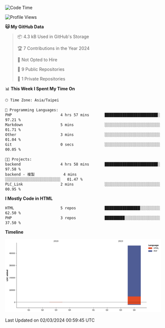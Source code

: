 <!--START_SECTION:waka-->
![Code Time](http://img.shields.io/badge/Code%20Time-187%20hrs%2022%20mins-blue)

![Profile Views](http://img.shields.io/badge/Profile%20Views-0-blue)

**🐱 My GitHub Data** 

> 📦 4.3 kB Used in GitHub's Storage 
 > 
> 🏆 7 Contributions in the Year 2024
 > 
> 🚫 Not Opted to Hire
 > 
> 📜 9 Public Repositories 
 > 
> 🔑 1 Private Repositories 
 > 
📊 **This Week I Spent My Time On** 

```text
🕑︎ Time Zone: Asia/Taipei

💬 Programming Languages: 
PHP                      4 hrs 57 mins       ████████████████████████░   97.21 % 
Markdown                 5 mins              ░░░░░░░░░░░░░░░░░░░░░░░░░   01.71 % 
Other                    3 mins              ░░░░░░░░░░░░░░░░░░░░░░░░░   01.04 % 
Git                      0 secs              ░░░░░░░░░░░░░░░░░░░░░░░░░   00.05 % 

🐱‍💻 Projects: 
backend                  4 hrs 58 mins       ████████████████████████░   97.58 % 
backend - 複製             4 mins              ░░░░░░░░░░░░░░░░░░░░░░░░░   01.47 % 
PLC_Link                 2 mins              ░░░░░░░░░░░░░░░░░░░░░░░░░   00.95 % 
```

**I Mostly Code in HTML** 

```text
HTML                     5 repos             ████████████████░░░░░░░░░   62.50 % 
PHP                      3 repos             █████████░░░░░░░░░░░░░░░░   37.50 % 
```



**Timeline**

![Lines of Code chart](https://raw.githubusercontent.com/benson828/benson828/main/assets/bar_graph.png)


 Last Updated on 02/03/2024 00:59:45 UTC
<!--END_SECTION:waka-->
